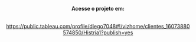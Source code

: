 <html>
<body>

<center>

<b>Acesse o projeto em:</b></br></br>

https://public.tableau.com/profile/diego7048#!/vizhome/clientes_16073880574850/Histria1?publish=yes

</body>
</html>
